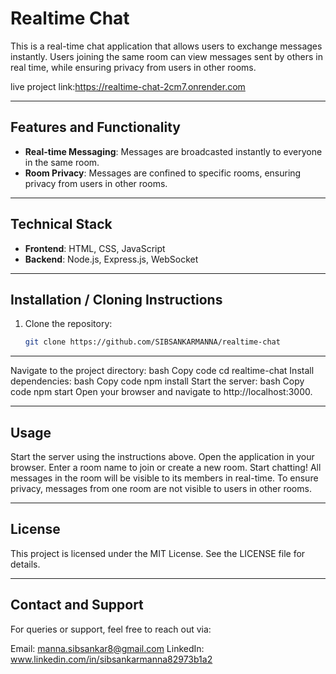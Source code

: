# Realtime Chat  

This is a real-time chat application that allows users to exchange messages instantly. Users joining the same room can view messages sent by others in real time, while ensuring privacy from users in other rooms.

live project link:https://realtime-chat-2cm7.onrender.com


---

## Features and Functionality  

- **Real-time Messaging**: Messages are broadcasted instantly to everyone in the same room.  
- **Room Privacy**: Messages are confined to specific rooms, ensuring privacy from users in other rooms.  

---

## Technical Stack  

- **Frontend**: HTML, CSS, JavaScript  
- **Backend**: Node.js, Express.js, WebSocket  

---

## Installation / Cloning Instructions  

1. Clone the repository:  
   ```bash
   git clone https://github.com/SIBSANKARMANNA/realtime-chat

---

Navigate to the project directory:
bash
Copy code
cd realtime-chat
Install dependencies:
bash
Copy code
npm install
Start the server:
bash
Copy code
npm start
Open your browser and navigate to http://localhost:3000.

---

## Usage
Start the server using the instructions above.
Open the application in your browser.
Enter a room name to join or create a new room.
Start chatting! All messages in the room will be visible to its members in real-time.
To ensure privacy, messages from one room are not visible to users in other rooms.

---

## License
This project is licensed under the MIT License. See the LICENSE file for details.

---

## Contact and Support
For queries or support, feel free to reach out via:

Email: manna.sibsankar8@gmail.com
LinkedIn: www.linkedin.com/in/sibsankarmanna82973b1a2
